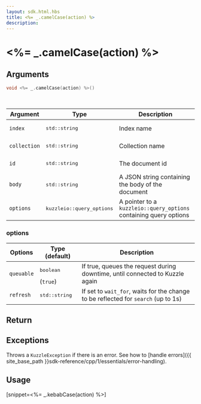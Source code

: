 ```yaml
---
layout: sdk.html.hbs
title: <%= _.camelCase(action) %>
description:
---
```


# <%= _.camelCase(action) %>

## Arguments

```cpp
void <%= _.camelCase(action) %>()
```

<br/>

| Argument | Type | Description |
| --- | --- | --- |
| `index` | <pre>std::string</pre> | Index name |
| `collection` | <pre>std::string</pre> | Collection name |
| `id` | <pre>std::string</pre> | The document id |
| `body` | <pre>std::string</pre> | A JSON string containing the body of the document |
| `options` | <pre>kuzzleio::query_options</pre> | A pointer to a `kuzzleio::query_options` containing query options |

### options

| Options    | Type (default) | Description                       |
| ---------- | -------------- | --------------------------------- |
| `queuable` | <pre>boolean</pre> (`true`) | If true, queues the request during downtime, until connected to Kuzzle again |
| `refresh` | <pre>std::string</pre> | If set to `wait_for`, waits for the change to be reflected for `search` (up to 1s) |

## Return

## Exceptions

Throws a `KuzzleException` if there is an error. See how to [handle errors]({{ site_base_path }}sdk-reference/cpp/1/essentials/error-handling).

## Usage

[snippet=<%= _.kebabCase(action) %>]
